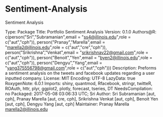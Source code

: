 # Sentiment-Analysis
Sentiment Analysis

Type: Package
Title: Portfolio Sentiment Analysis
Version: 0.1.0
Authors@R: c(person("Sri","Subramanian",email = "ss4@illinois.edu",role = c("aut","cph")),
         person("Pranay","Marella",email = "marella2@illinois.edu",role = c("aut","cre","cph")),
         person("Srikrishna","Venkat",email = "srikrishnav22@gmail.com",role = c("aut","cph")),
         person("Benoit","Yen",email = "byen2@illinois.edu",role = c("aut","cph")),
         person("Dengyu","Yang",email = "yang375556798@gmail.com",role = c("aut","cph")))
Description: Preforms a sentiment analysis on the tweets and facebook updates regarding a user inputted company.
License: MIT
Encoding: UTF-8
LazyData: true
RoxygenNote: 6.0.1
Imports: shiny, quantmod, Rfacebook, stringr, twitteR, ROAuth, httr,
        plyr, ggplot2, plotly, forecast, tseries, DT
NeedsCompilation: no
Packaged: 2017-05-08 03:06:33 UTC; Sri
Author: Sri Subramanian [aut, cph],
  Pranay Marella [aut, cre, cph],
  Srikrishna Venkat [aut, cph],
  Benoit Yen [aut, cph],
  Dengyu Yang [aut, cph]
Maintainer: Pranay Marella <marella2@illinois.edu>


